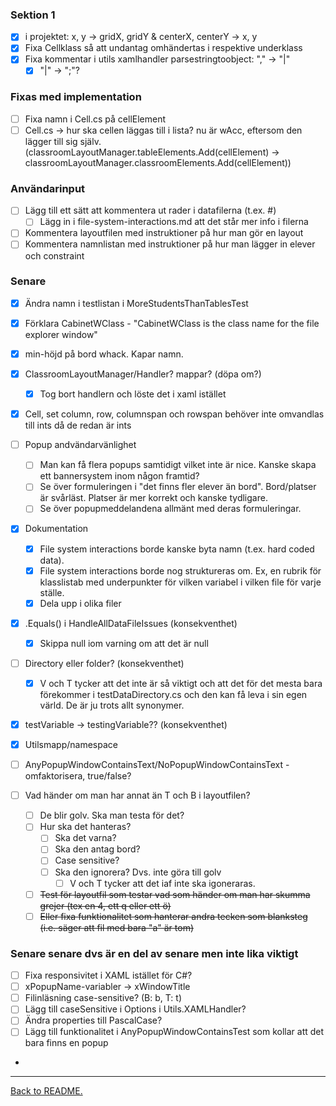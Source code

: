### Sektion 1

-   [X] i projektet: x, y -> gridX, gridY & centerX, centerY -> x, y
-   [X] Fixa Cellklass så att undantag omhändertas i respektive underklass
-   [X] Fixa kommentar i utils xamlhandler parsestringtoobject: "," -> "|"
    -   [X] "|" -> ";"?

### Fixas med implementation
-   [ ] Fixa namn i Cell.cs på cellElement
-   [ ] Cell.cs -> hur ska cellen läggas till i lista? nu är wAcc, eftersom den lägger till sig själv. (classroomLayoutManager.tableElements.Add(cellElement) -> classroomLayoutManager.classroomElements.Add(cellElement))

### Användarinput

-   [ ] Lägg till ett sätt att kommentera ut rader i datafilerna (t.ex. #)
    -   [ ] Lägg in i file-system-interactions.md att det står mer info i filerna
-   [ ] Kommentera layoutfilen med instruktioner på hur man gör en layout
-   [ ] Kommentera namnlistan med instruktioner på hur man lägger in elever och constraint

### Senare
-   [X] Ändra namn i testlistan i MoreStudentsThanTablesTest
-   [X] Förklara CabinetWClass - "CabinetWClass is the class name for the file explorer window"
-   [X] min-höjd på bord whack. Kapar namn.
-   [X] ClassroomLayoutManager/Handler? mappar? (döpa om?)
    -   [X] Tog bort handlern och löste det i xaml istället
-   [X] Cell, set column, row, columnspan och rowspan behöver inte omvandlas till ints då de redan är ints

-   [ ] Popup andvändarvänlighet
    -   [ ] Man kan få flera popups samtidigt vilket inte är nice. Kanske skapa ett bannersystem inom någon framtid?
    -   [ ] Se över formuleringen i "det finns fler elever än bord". Bord/platser är svårläst. Platser är mer korrekt och kanske tydligare.
    -   [ ] Se över popupmeddelandena allmänt med deras formuleringar.

-   [X] Dokumentation
    -   [X] File system interactions borde kanske byta namn (t.ex. hard coded data).
    -   [X] File system interactions borde nog struktureras om. Ex, en rubrik för klasslistab med underpunkter för vilken variabel i vilken file för varje ställe.
    -   [X] Dela upp i olika filer

-   [X] .Equals() i HandleAllDataFileIssues (konsekventhet)
    -   [X] Skippa null iom varning om att det är null
-   [ ] Directory eller folder? (konsekventhet)
    -   [X] V och T tycker att det inte är så viktigt och att det för det mesta bara förekommer i testDataDirectory.cs och den kan få leva i sin egen värld. De är ju trots allt synonymer.
-   [X] testVariable -> testingVariable?? (konsekventhet)
-   [X] Utilsmapp/namespace
-   [ ] AnyPopupWindowContainsText/NoPopupWindowContainsText - omfaktorisera, true/false?
-   [ ] Vad händer om man har annat än T och B i layoutfilen?
    -   [ ] De blir golv. Ska man testa för det?
    -   [ ] Hur ska det hanteras?
        -   [ ] Ska det varna?
        -   [ ] Ska den antag bord?
        -   [ ] Case sensitive?
        -   [ ] Ska den ignorera? Dvs. inte göra till golv
            -   [ ] V och T tycker att det iaf inte ska igoneraras.
    -   [ ] ~~Test för layoutfil som testar vad som händer om man har skumma grejer (tex en 4, ett q eller ett ö)~~
    -   [ ] ~~Eller fixa funktionalitet som hanterar andra tecken som blanksteg (i.e. säger att fil med bara "a" är tom)~~

### Senare senare dvs är en del av senare men inte lika viktigt

-   [ ] Fixa responsivitet i XAML istället för C#?
-   [ ] xPopupName-variabler -> xWindowTitle
-   [ ] Filinläsning case-sensitive? (B: b, T: t)
-   [ ] Lägg till caseSensitive i Options i Utils.XAMLHandler?
-   [ ] Ändra properties till PascalCase?
-   [ ] Lägg till funktionalitet i AnyPopupWindowContainsTest som kollar att det bara finns en popup
-

---

[Back to README.](README.md)
